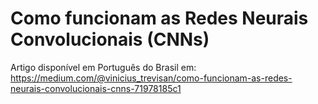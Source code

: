 # Como funcionam as Redes Neurais Convolucionais (CNNs)

Artigo disponível em Português do Brasil em:
https://medium.com/@vinicius_trevisan/como-funcionam-as-redes-neurais-convolucionais-cnns-71978185c1